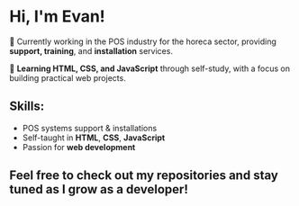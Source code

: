 # Hi, I'm Evan!

👋 Currently working in the POS industry for the horeca sector, providing **support, training**, and **installation** services. 

🚀 **Learning HTML, CSS, and JavaScript** through self-study, with a focus on building practical web projects.

## Skills:
- POS systems support & installations
- Self-taught in **HTML**, **CSS**, **JavaScript**
- Passion for **web development**

## Feel free to check out my repositories and stay tuned as I grow as a developer!
